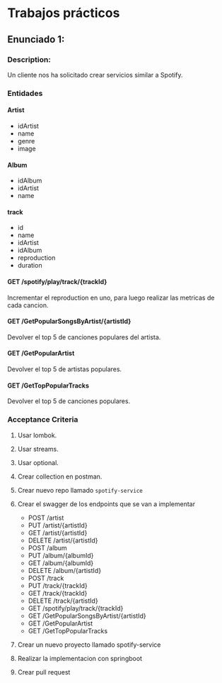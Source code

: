 # Trabajos prácticos

## Enunciado 1:


### Description:

Un cliente nos ha solicitado crear servicios similar a Spotify.



### Entidades

#### Artist
- idArtist
- name
- genre
- image

#### Album
- idAlbum
- idArtist
- name

#### track
 -   id
 -   name
 -   idArtist
 -   idAlbum
 -   reproduction
 -   duration


#### GET /spotify/play/track/{trackId}
Incrementar el reproduction en uno, para luego realizar las metricas de cada cancion.
 
#### GET /GetPopularSongsByArtist/{artistId}
Devolver el top 5 de canciones populares del artista.


#### GET /GetPopularArtist
Devolver el top 5 de artistas populares.


#### GET /GetTopPopularTracks
Devolver el top 5 de canciones populares.





### Acceptance Criteria
1. Usar lombok.
2. Usar streams.
3. Usar optional.
4. Crear collection en postman.
5. Crear nuevo repo llamado `spotify-service`
6. Crear el swagger de los endpoints que se van a implementar
    - POST /artist
    - PUT /artist/{artistId}
    - GET /artist/{artistId}
    - DELETE /artist/{artistId}
   - POST /album
   - PUT /album/{albumId}
   - GET /album/{albumId}
   - DELETE /album/{artistId}
   - POST /track
   - PUT /track/{trackId}
   - GET /track/{trackId}
   - DELETE /track/{artistId}
   - GET /spotify/play/track/{trackId}
   - GET /GetPopularSongsByArtist/{artistId}
   - GET /GetPopularArtist
   - GET /GetTopPopularTracks
    
3. Crear un nuevo proyecto llamado spotify-service 
4. Realizar la implementacion con springboot
5. Crear pull request 

